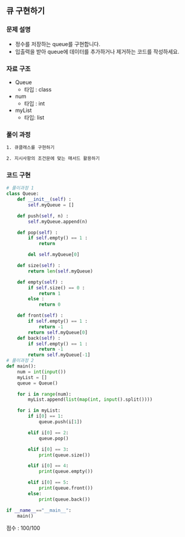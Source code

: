 ## 큐 구현하기

### 문제 설명

- 정수를 저장하는 queue를 구현합니다.
- 입출력을 받아 queue에 데이터를 추가하거나 제거하는 코드를 작성하세요.

### 자료 구조

- Queue<br>
  - 타입 : class
- num<br>
  - 타입 : int
- myList<br>
  - 타입: list

### 풀이 과정

```txt
1. 큐클래스를 구현하기

2. 지시사항의 조건문에 맞는 매서드 활용하기


```

### 코드 구현

```python
# 풀이과정 1
class Queue:
    def __init__(self) :
        self.myQueue = []

    def push(self, n) :
        self.myQueue.append(n)

    def pop(self) :
        if self.empty() == 1 :
            return

        del self.myQueue[0]

    def size(self) :
        return len(self.myQueue)

    def empty(self) :
        if self.size() == 0 :
            return 1
        else :
            return 0

    def front(self) :
        if self.empty() == 1 :
            return -1
        return self.myQueue[0]
    def back(self) :
        if self.empty() == 1 :
            return -1
        return self.myQueue[-1]
# 풀이과정 2
def main():
    num = int(input())
    myList = []
    queue = Queue()

    for i in range(num):
        myList.append(list(map(int, input().split())))

    for i in myList:
        if i[0] == 1:
            queue.push(i[1])

        elif i[0] == 2:
            queue.pop()

        elif i[0] == 3:
            print(queue.size())

        elif i[0] == 4:
            print(queue.empty())

        elif i[0] == 5:
            print(queue.front())
        else:
            print(queue.back())

if __name__=="__main__":
    main()
```

점수 : 100/100 <br>
